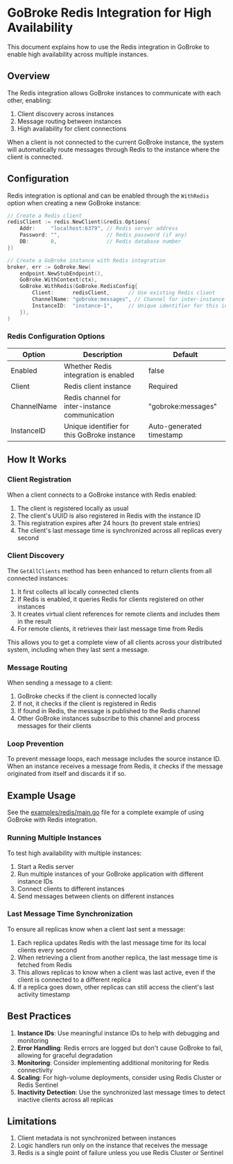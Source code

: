# GoBroke Redis Integration for High Availability

This document explains how to use the Redis integration in GoBroke to enable high availability across multiple instances.

## Overview

The Redis integration allows GoBroke instances to communicate with each other, enabling:

1. Client discovery across instances
2. Message routing between instances
3. High availability for client connections

When a client is not connected to the current GoBroke instance, the system will automatically route messages through Redis to the instance where the client is connected.

## Configuration

Redis integration is optional and can be enabled through the `WithRedis` option when creating a new GoBroke instance:

```go
// Create a Redis client
redisClient := redis.NewClient(&redis.Options{
    Addr:     "localhost:6379", // Redis server address
    Password: "",               // Redis password (if any)
    DB:       0,                // Redis database number
})

// Create a GoBroke instance with Redis integration
broker, err := GoBroke.New(
    endpoint.NewStubEndpoint(),
    GoBroke.WithContext(ctx),
    GoBroke.WithRedis(GoBroke.RedisConfig{
        Client:      redisClient,      // Use existing Redis client
        ChannelName: "gobroke:messages", // Channel for inter-instance communication
        InstanceID:  "instance-1",     // Unique identifier for this instance
    }),
)
```

### Redis Configuration Options

| Option | Description | Default |
|--------|-------------|---------|
| Enabled | Whether Redis integration is enabled | false |
| Client | Redis client instance | Required |
| ChannelName | Redis channel for inter-instance communication | "gobroke:messages" |
| InstanceID | Unique identifier for this GoBroke instance | Auto-generated timestamp |

## How It Works

### Client Registration

When a client connects to a GoBroke instance with Redis enabled:

1. The client is registered locally as usual
2. The client's UUID is also registered in Redis with the instance ID
3. This registration expires after 24 hours (to prevent stale entries)
4. The client's last message time is synchronized across all replicas every second

### Client Discovery

The `GetAllClients` method has been enhanced to return clients from all connected instances:

1. It first collects all locally connected clients
2. If Redis is enabled, it queries Redis for clients registered on other instances
3. It creates virtual client references for remote clients and includes them in the result
4. For remote clients, it retrieves their last message time from Redis

This allows you to get a complete view of all clients across your distributed system, including when they last sent a message.

### Message Routing

When sending a message to a client:

1. GoBroke checks if the client is connected locally
2. If not, it checks if the client is registered in Redis
3. If found in Redis, the message is published to the Redis channel
4. Other GoBroke instances subscribe to this channel and process messages for their clients

### Loop Prevention

To prevent message loops, each message includes the source instance ID. When an instance receives a message from Redis, it checks if the message originated from itself and discards it if so.

## Example Usage

See the [examples/redis/main.go](examples/redis/main.go) file for a complete example of using GoBroke with Redis integration.

### Running Multiple Instances

To test high availability with multiple instances:

1. Start a Redis server
2. Run multiple instances of your GoBroke application with different instance IDs
3. Connect clients to different instances
4. Send messages between clients on different instances

### Last Message Time Synchronization

To ensure all replicas know when a client last sent a message:

1. Each replica updates Redis with the last message time for its local clients every second
2. When retrieving a client from another replica, the last message time is fetched from Redis
3. This allows replicas to know when a client was last active, even if the client is connected to a different replica
4. If a replica goes down, other replicas can still access the client's last activity timestamp

## Best Practices

1. **Instance IDs**: Use meaningful instance IDs to help with debugging and monitoring
2. **Error Handling**: Redis errors are logged but don't cause GoBroke to fail, allowing for graceful degradation
3. **Monitoring**: Consider implementing additional monitoring for Redis connectivity
4. **Scaling**: For high-volume deployments, consider using Redis Cluster or Redis Sentinel
5. **Inactivity Detection**: Use the synchronized last message times to detect inactive clients across all replicas

## Limitations

1. Client metadata is not synchronized between instances
2. Logic handlers run only on the instance that receives the message
3. Redis is a single point of failure unless you use Redis Cluster or Sentinel
